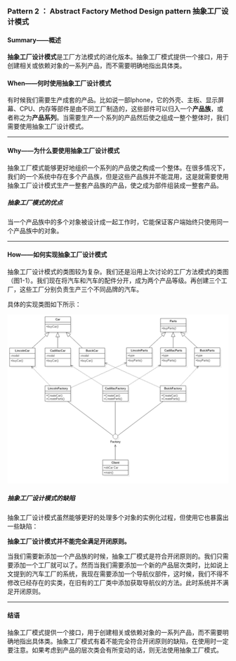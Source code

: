 ### Pattern 2 ： Abstract Factory Method Design pattern 抽象工厂设计模式

#### Summary——概述

**抽象工厂设计模式**是工厂方法模式的进化版本。抽象工厂模式提供一个接口，用于创建相关或依赖对象的一系列产品，而不需要明确地指出具体类。

#### When——何时使用抽象工厂设计模式

有时候我们需要生产成套的产品。比如说一部Iphone，它的外壳、主板、显示屏幕、CPU、内存等部件是由不同工厂制造的，这些部件可以归入一个**产品族**，或者称之为**产品系列**。当需要生产一个系列的产品然后使之组成一整个整体时，我们需要使用抽象工厂设计模式。

---

#### Why——为什么要使用抽象工厂设计模式

抽象工厂模式能够更好地组织一个系列的产品使之构成一个整体。在很多情况下，我们的一个系统中存在多个产品族，但是这些产品族并不能混用，这是就需要使用抽象工厂设计模式生产一整套产品族的产品，使之成为部件组装成一整套产品。

##### 抽象工厂模式的优点

当一个产品族中的多个对象被设计成一起工作时，它能保证客户端始终只使用同一个产品族中的对象。

---

#### How——如何实现抽象工厂设计模式

抽象工厂设计模式的类图较为复杂。我们还是沿用上次讨论的工厂方法模式的类图（图1-1）。我们现在将汽车和汽车的配件分开，成为两个产品等级。再创建三个工厂，这些工厂分别负责生产三个不同品牌的汽车。

具体的实现类图如下所示：

<center>

![图2-1 实现抽象工厂设计模式](https://raw.githubusercontent.com/Jannchie/Software-Design-Pattern-Note/master/Pattern%202%20Abstract%20Factory%20Method%20Design%20pattern/2-1.png )

</center>

##### 抽象工厂设计模式的缺陷
抽象工厂设计模式虽然能够更好的处理多个对象的实例化过程，但使用它也暴露出一些缺陷：

**抽象工厂设计模式并不能完全满足开闭原则。**

当我们需要新添加一个产品族的时候，抽象工厂模式是符合开闭原则的。我们只需要添加一个工厂就可以了。然而当我们需要添加一个新的产品层次类时，比如说上文提到的汽车工厂的系统，我现在需要添加一个导航仪部件，这时候，我们不得不修改已经存在的实类，在旧有的工厂类中添加获取导航仪的方法。此时系统并不满足开闭原则。

---

#### 结语

 抽象工厂模式提供一个接口，用于创建相关或依赖对象的一系列产品，而不需要明确地指出具体类。抽象工厂模式有着不能完全符合开闭原则的缺陷，在使用时一定要注意。如果考虑到产品的层次类会有所变动的话，则无法使用抽象工厂模式。